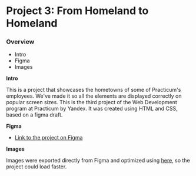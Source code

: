 # Project 3: From Homeland to Homeland
### Overview  
* Intro  
* Figma  
* Images  
  
**Intro**    
  
This is a project that showcases the hometowns of some of Practicum's employees. We've made it so all the elements are displayed correctly on popular screen sizes. This is the third project of the Web Development program at Practicum by Yandex. It was created using HTML and CSS, based on a figma draft.
  
**Figma**  
  
* [Link to the project on Figma](https://kerwindows.github.io/web_project_3/)  
  
**Images**  
  
Images were exported directly from Figma and optimized using [here](https://tinypng.com/), so the project could load faster. 